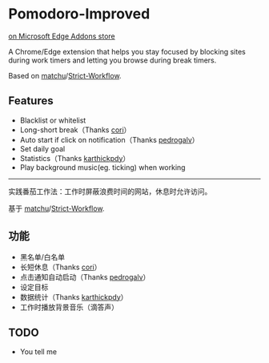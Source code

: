 # Pomodoro-Improved

[on Microsoft Edge Addons store](https://microsoftedge.microsoft.com/addons/detail/aglnejhljfcgffkmhafficfaejjbcnji)

A Chrome/Edge extension that helps you stay focused by blocking sites during work timers and letting you browse during break timers.

Based on [matchu](https://github.com/matchu)/[Strict-Workflow](https://github.com/matchu/Strict-Workflow).

## Features

- Blacklist or whitelist
- Long-short break（Thanks [cori](https://github.com/matchu/Strict-Workflow/pull/25)）
- Auto start if click on notification（Thanks [pedrogalv](https://github.com/matchu/Strict-Workflow/pull/65)）
- Set daily goal
- Statistics（Thanks [karthickpdy](https://github.com/matchu/Strict-Workflow/pull/61)）
- Play background music(eg. ticking) when working

---

实践番茄工作法：工作时屏蔽浪费时间的网站，休息时允许访问。

基于 [matchu](https://github.com/matchu)/[Strict-Workflow](https://github.com/matchu/Strict-Workflow).

## 功能

- 黑名单/白名单
- 长短休息（Thanks [cori](https://github.com/matchu/Strict-Workflow/pull/25)）
- 点击通知自动启动（Thanks [pedrogalv](https://github.com/matchu/Strict-Workflow/pull/65)）
- 设定目标
- 数据统计（Thanks [karthickpdy](https://github.com/matchu/Strict-Workflow/pull/61)）
- 工作时播放背景音乐（滴答声）

## TODO

- You tell me